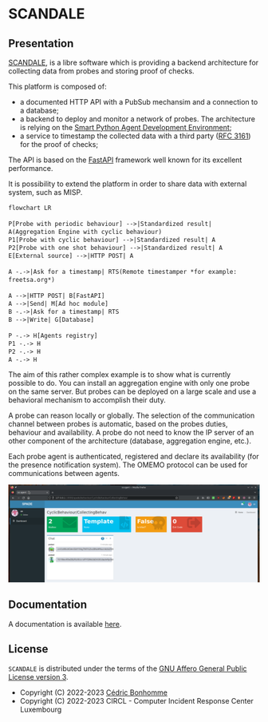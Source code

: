 # SCANDALE

## Presentation

[SCANDALE](https://github.com/scandale-project/scandale),
is a libre software which is providing a backend architecture
for collecting data from probes and storing proof of checks.

This platform is composed of:

- a documented HTTP API with a PubSub mechansim and a connection to a
  database;
- a backend to deploy and monitor a network of probes.
  The architecture is relying on the
  [Smart Python Agent Development Environment](https://github.com/javipalanca/spade);
- a service to timestamp the collected data with a third party
  ([RFC 3161](https://www.ietf.org/rfc/rfc3161.txt)) for the proof of checks;

The API is based on the [FastAPI](https://fastapi.tiangolo.com) framework
well known for its excellent performance.

It is possibility to extend the platform in order to share data with external
system, such as MISP.


```mermaid
flowchart LR

P[Probe with periodic behaviour] -->|Standardized result| A(Aggregation Engine with cyclic behaviour)
P1[Probe with cyclic behaviour] -->|Standardized result| A
P2[Probe with one shot behaviour] -->|Standardized result| A
E[External source] -->|HTTP POST| A

A -.->|Ask for a timestamp| RTS(Remote timestamper *for example: freetsa.org*)

A -->|HTTP POST| B[FastAPI]
A -->|Send| M[Ad hoc module]
B -.->|Ask for a timestamp| RTS
B -->|Write| G[Database]

P -.-> H[Agents registry]
P1 -.-> H
P2 -.-> H
A -.-> H
```

The aim of this rather complex example is to show what is currently possible
to do. You can install an aggregation engine with only one probe
on the same server. But probes can be deployed on a large scale and use a
behavioral mechanism to accomplish their duty.

A probe can reason locally or globally.
The selection of the communication channel between probes is automatic,
based on the probes duties, behaviour and availability. A probe do not
need to know the IP server of an other component of the architecture
(database, aggregation engine, etc.).

Each probe agent is authenticated, registered and declare its availability
(for the presence notification system). The OMEMO protocol can be used for
communications between agents.

![Behabiour page](docs/_static/01-behaviour-page.png "Behabiour page")


## Documentation

A documentation is available [here](https://pumpkin-project.readthedocs.io).


## License

`SCANDALE` is distributed under the terms of the
[GNU Affero General Public License version 3](https://www.gnu.org/licenses/agpl-3.0.html).

- Copyright (C) 2022-2023 [Cédric Bonhomme](https://www.cedricbonhomme.org)
- Copyright (C) 2022-2023 CIRCL - Computer Incident Response Center Luxembourg
